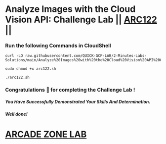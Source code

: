 # Analyze Images with the Cloud Vision API: Challenge Lab || [ARC122](https://www.cloudskillsboost.google/focuses/64748?parent=catalog) ||


### Run the following Commands in CloudShell

```
curl -LO raw.githubusercontent.com/QUICK-GCP-LAB/2-Minutes-Labs-Solutions/main/Analyze%20Images%20with%20the%20Cloud%20Vision%20API%20Challenge%20Lab/arc122.sh

sudo chmod +x arc122.sh

./arc122.sh
```

### Congratulations 🎉 for completing the Challenge Lab !

##### *You Have Successfully Demonstrated Your Skills And Determination.*

#### *Well done!*


# [ARCADE ZONE LAB](https://www.youtube.com/@arcadezonelab)
